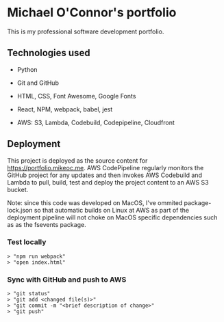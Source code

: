 # Michael O'Connor's portfolio

This is my professional software development portfolio.

## Technologies used

- Python

- Git and GitHub

- HTML, CSS, Font Awesome, Google Fonts

- React, NPM, webpack, babel, jest

- AWS: S3, Lambda, Codebuild, Codepipeline, Cloudfront

## Deployment

This project is deployed as the source content for https://portfolio.mikeoc.me.
AWS CodePipeline regularly monitors the GitHub project for any updates and then invokes
AWS Codebuild and Lambda to pull, build, test and deploy the project content to an AWS S3
bucket.

Note: since this code was developed on MacOS, I've ommited package-lock.json so that automatic builds on Linux at AWS as part of the deployment pipeline will not choke on MacOS specific dependencies such as as the fsevents package.

### Test locally

```
> "npm run webpack"
> "open index.html"
```

### Sync with GitHub and push to AWS

```
> "git status"
> "git add <changed file(s)>"
> "git commit -m "<brief description of change>"
> "git push"
```
